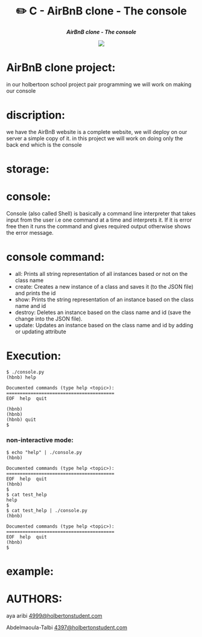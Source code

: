 <h1 align="center">
	✏️ C - AirBnB clone - The console
</h1>
<p align="center">
	<b><i>AirBnB clone - The console</i></b><br>
</p>
<p align="center">
	<img ="hbnb" src="hbnb"/>

</p>

# AirBnB clone project:

in our holbertoon school project pair programming we will work on making our console

# discription:

we have the AirBnB website is a complete website, we will deploy on our server a simple copy of it. 
in this project we will work on doing only the back end which is the console

# storage:



# console:

Console (also called Shell) is basically a command line interpreter that takes input from the user i.e one command at a time and interprets it. If it is error free then it runs the command and gives required output otherwise shows the error message.

# console command:

* all: Prints all string representation of all instances based or not on the class name
* create: Creates a new instance of a class and saves it (to the JSON file) and prints the id
* show: Prints the string representation of an instance based on the class name and id
* destroy: Deletes an instance based on the class name and id (save the change into the JSON file).
* update: Updates an instance based on the class name and id by adding or updating attribute

# Execution:
```
$ ./console.py
(hbnb) help

Documented commands (type help <topic>):
========================================
EOF  help  quit

(hbnb) 
(hbnb) 
(hbnb) quit
$
```
### non-interactive mode:
```
$ echo "help" | ./console.py
(hbnb)

Documented commands (type help <topic>):
========================================
EOF  help  quit
(hbnb) 
$
$ cat test_help
help
$
$ cat test_help | ./console.py
(hbnb)

Documented commands (type help <topic>):
========================================
EOF  help  quit
(hbnb) 
$
```
# example:

# AUTHORS:
aya aribi <4999@holbertonstudent.com>

Abdelmaoula-Talbi <4397@holbertonstudent.com>
